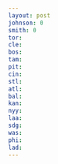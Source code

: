 ```yaml
---
layout: post
johnson: 0
smith: 0
tor: 
cle: 
bos: 
tam: 
pit: 
cin: 
stl: 
atl: 
bal: 
kan: 
nyy: 
laa: 
sdg: 
was: 
phi: 
lad: 
---
```

